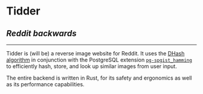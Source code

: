 # Tidder
## *Reddit backwards*
***
Tidder is (will be) a reverse image website for Reddit. It uses the [DHash algorithm](https://www.hackerfactor.com/blog/index.php?/archives/529-Kind-of-Like-That.html) in conjunction with the PostgreSQL extension [`pg-spgist_hamming`](https://github.com/fake-name/pg-spgist_hamming) to efficiently hash, store, and look up similar images from user input.

The entire backend is written in Rust, for its safety and ergonomics as well as its performance capabilities.
